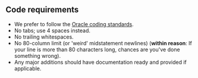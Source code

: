 ## Code requirements
* We prefer to follow the [Oracle coding standards](http://www.oracle.com/technetwork/java/javase/documentation/codeconvtoc-136057.html).
* No tabs; use 4 spaces instead.
* No trailing whitespaces.
* No 80-column limit (or 'weird' midstatement newlines) (**within reason**: If your line is more than 80 characters long, chances are you've done something wrong).
* Any major additions should have documentation ready and provided if applicable.